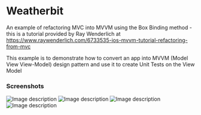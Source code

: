 # Weatherbit
An example of refactoring MVC into MVVM using the Box Binding method - this is a tutorial provided by Ray Wenderlich at https://www.raywenderlich.com/6733535-ios-mvvm-tutorial-refactoring-from-mvc

This example is to demonstrate how to convert an app into MVVM (Model View View-Model) design pattern and use it to create Unit Tests on the View Model

### Screenshots

![Image description](https://cathalfarrell.com/repo-images/weatherbit1.png)
![Image description](https://cathalfarrell.com/repo-images/weatherbit2.png)
![Image description](https://cathalfarrell.com/repo-images/weatherbit3.png)
![Image description](https://cathalfarrell.com/repo-images/weatherbit4.png)
